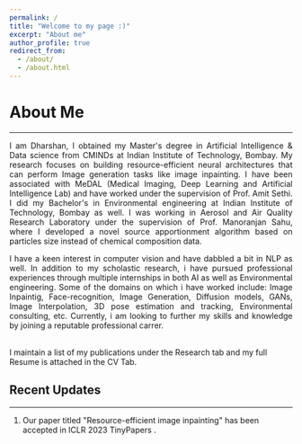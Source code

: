 ```yaml
---
permalink: /
title: "Welcome to my page :)"
excerpt: "About me"
author_profile: true
redirect_from: 
  - /about/
  - /about.html
---
```


<h1>About Me </h1> 

------

<div style='text-align: justify;'>I am Dharshan, I obtained my Master's degree in Artificial Intelligence & Data science from <a href="https://www.minds.iitb.ac.in/" style="text-decoration: none;">CMINDs</a> at <a href="https://www.iitb.ac.in/" style="text-decoration: none;">Indian Institute of  Technology, Bombay</a>. My research focuses on building resource-efficient neural architectures that can perform Image generation tasks like image inpainting. I have been associated with MeDAL (Medical Imaging, Deep Learning and Artificial Intelligence Lab) and have worked under the supervision of <a href="https://www.ee.iitb.ac.in/~asethi/" style="text-decoration: none;">Prof. Amit Sethi</a>. I did my Bachelor's in Environmental engineering at <a href="https://www.iitk.ac.in/" style="text-decoration: none;">Indian Institute of  Technology, Bombay</a> as well. I was working in Aerosol and Air Quality Research Laboratory under the supervision of <a href="https://www.esed.iitb.ac.in/faculty/manoranjan-sahu" style="text-decoration: none;">Prof. Manoranjan Sahu</a>, where I developed a novel source apportionment algorithm based on particles size instead of chemical composition data.</div>  
<p>  </p>

<div style='text-align: justify;'>I have a keen interest in computer vision and have dabbled a bit in NLP as well. In addition to my scholastic research, i have pursued professional experiences through multiple internships in both AI as well as Environmental engineering. Some of the domains on which i have worked include: Image Inpaintig, Face-recognition, Image Generation, Diffusion models, GANs, Image Interpolation, 3D pose estimation and tracking, Environmental consulting, etc. Currently, i am looking to further my skills and knowledge by joining a reputable professional carrer.</div>

<br>I maintain a list of my publications under the Research tab and my full Resume is attached in the CV Tab.

<h2>Recent Updates </h2> 

------

1. Our paper titled "Resource-efficient image inpainting" has been accepted in ICLR 2023 TinyPapers . 
